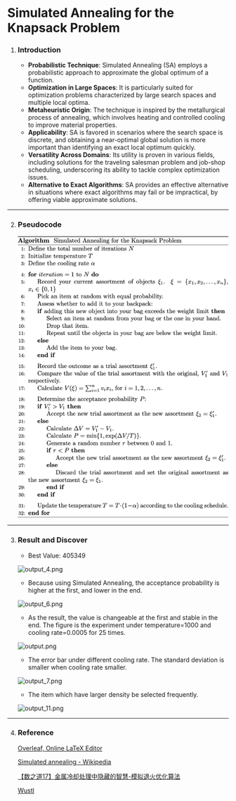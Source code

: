 # Simulated Annealing for the Knapsack Problem

1. ### Introduction
   - **Probabilistic Technique**: Simulated Annealing (SA) employs a probabilistic approach to approximate the global optimum of a function.
   - **Optimization in Large Spaces**: It is particularly suited for optimization problems characterized by large search spaces and multiple local optima.
   - **Metaheuristic Origin**: The technique is inspired by the metallurgical process of annealing, which involves heating and controlled cooling to improve material properties.
   - **Applicability**: SA is favored in scenarios where the search space is discrete, and obtaining a near-optimal global solution is more important than identifying an exact local optimum quickly.
   - **Versatility Across Domains**: Its utility is proven in various fields, including solutions for the traveling salesman problem and job-shop scheduling, underscoring its ability to tackle complex optimization issues.
   - **Alternative to Exact Algorithms**: SA provides an effective alternative in situations where exact algorithms may fail or be impractical, by offering viable approximate solutions.

---

2. ### Pseudocode

   <img src="https://github.com/kenlu0912/SimulatedAnnealingAlgorithm/blob/main/StimulatedAnnealing.png" alt="drawing" width="800"/>
   
---

3. ### Result and Discover
   - Best Value: 405349

   ![output_4.png](https://res.craft.do/user/full/3bfd881b-e0e8-70e3-7a1b-80e785e33da2/doc/287F3647-C51E-4910-B8B6-72A03363C403/D02ED617-3D17-461B-966E-B9111E250129_2/Pymoz3vpKjVbWmY9HV6bPIUoVvqGpNeDCCp4AFqaC3Uz/output_4.png)

   - Because using Simulated Annealing, the acceptance probability is higher at the first, and lower in the end.

   ![output_6.png](https://res.craft.do/user/full/3bfd881b-e0e8-70e3-7a1b-80e785e33da2/doc/287F3647-C51E-4910-B8B6-72A03363C403/72B08D6E-226C-4FA8-878F-976DE2C8FD3E_2/OH2EYJpNoqxCyaQRjzAOtcugF5hCfQJHmxPDvDFg0ZMz/output_6.png)

   - As the result, the value is changeable at the first and stable in the end. The figure is the experiment under temperature=1000 and cooling rate=0.0005 for 25 times.

   ![output.png](https://res.craft.do/user/full/3bfd881b-e0e8-70e3-7a1b-80e785e33da2/doc/287F3647-C51E-4910-B8B6-72A03363C403/EC69A36A-115A-4464-9C79-6EB19D9D442E_2/NI05NWvyDzeaV8LDj8mp3t7Ky7eFsWYQj0Z9pLpVq9Az/output.png)

   - The error bar under different cooling rate. The standard deviation is smaller when cooling rate smaller.

   ![output_7.png](https://res.craft.do/user/full/3bfd881b-e0e8-70e3-7a1b-80e785e33da2/doc/287F3647-C51E-4910-B8B6-72A03363C403/07694261-6D61-4933-9218-874EF52EF47D_2/9bNqFg3NovTewOIytPnxTsxdbc1RlrejlW4EDO6rNXoz/output_7.png)

   - The item which have larger density be selected frequently.

   ![output_11.png](https://res.craft.do/user/full/3bfd881b-e0e8-70e3-7a1b-80e785e33da2/doc/287F3647-C51E-4910-B8B6-72A03363C403/21D4626A-6FF4-4BD7-9C38-EECB066F8A57_2/gywbXXPX7jJy09xBrXraerOykiUFVPtBk52a3M0reMkz/output_11.png)

---

4. ### Reference

   [Overleaf, Online LaTeX Editor](https://www.overleaf.com/read/kgcmkzqppkjm#91957a)

   [Simulated annealing - Wikipedia](https://en.wikipedia.org/wiki/Simulated_annealing)

   [【数之道17】金属冷却处理中隐藏的智慧-模拟退火优化算法](https://www.youtube.com/watch?v=P4p-YgidpZ4)

   [Wustl](https://www.math.wustl.edu/~feres/Math350Fall2012/Projects/mathproj09.pdf)

